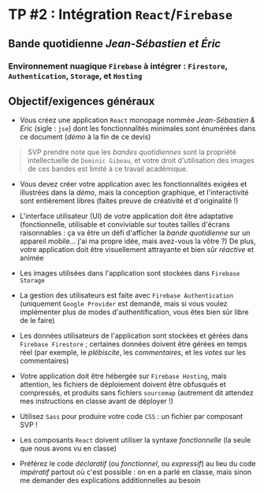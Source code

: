 # TP #2 : Intégration `React`/`Firebase`
## Bande quotidienne *Jean-Sébastien et Éric*
### Environnement nuagique `Firebase` à intégrer : `Firestore`, `Authentication`, `Storage`, et `Hosting`

## Objectif/exigences généraux
* Vous créez une application `React` monopage nommée *Jean-Sébastien & Eric* (sigle : `jse`) dont les fonctionnalités minimales sont énumérées dans ce document (*démo* à la fin de ce devis)

>SVP prendre note que les *bandes quotidiennes* sont la propriété intellectuelle de `Dominic Gibeau`, et votre droit d'utilisation des images de ces bandes est limité à ce travail académique.

* Vous devez créer votre application avec les fonctionnalités exigées et illustrées dans la *démo*, mais la conception graphique, et l'interactivité sont entièrement libres (faites preuve de créativité et d'originalité !)

* L'interface utilisateur (UI) de votre application doit être adaptative (fonctionnelle, utilisable et conviviable sur toutes tailles d'écrans raisonnables : ça va être un défi d'afficher la *bande quotidienne* sur un appareil mobile... j'ai ma propre idée, mais avez-vous la vôtre ?) De plus, votre application doit être visuellement attrayante et bien sûr *réactive* et animée

* Les images utilisées dans l'application sont stockées dans `Firebase Storage`

* La gestion des utilisateurs est faite avec `Firebase Authentication` (uniquement `Google Provider` est demandé, mais si vous voulez implémenter plus de modes d'authentification, vous êtes bien sûr libre de le faire)

* Les données utilisateurs de l'application sont stockées et gérées dans `Firebase Firestore` ; certaines données doivent être gérées en temps réel (par exemple, le *plébiscite*, les *commentaires*, et les *votes* sur les commentaires)

* Votre application doit être hébergée sur `Firebase Hosting`, mais attention, les fichiers de déploiement doivent être obfusqués et compressés, et produits sans fichiers `sourcemap` (autrement dit attendez mes instructions en classe avant de déployer !)

* Utilisez `Sass` pour produire votre code `CSS` : un fichier par composant SVP ! 

* Les composants `React` doivent utiliser la syntaxe *fonctionnelle* (la seule que nous avons vu en classe)

* Préférez le code *déclaratif* (ou *fonctionnel*, ou *expressif*) au lieu du code *impératif* partout où c'est possible : on en a parlé en classe, mais sinon me demander des explications additionnelles au besoin